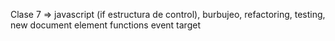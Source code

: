 Clase 7 => javascript (if estructura de control), burbujeo, refactoring, testing, new document element functions
event target

